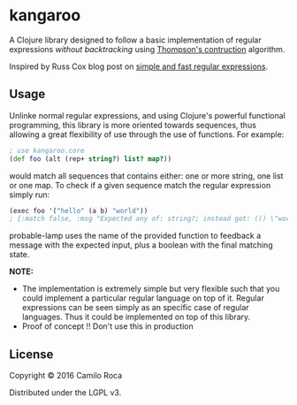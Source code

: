 # kangaroo

A Clojure library designed to follow a basic implementation of regular expressions
*without backtracking* using [Thompson's contruction](https://en.wikipedia.org/wiki/Thompson's_construction) algorithm.

Inspired by Russ Cox blog post on [simple and fast regular expressions](https://swtch.com/~rsc/regexp/regexp1.html).

## Usage

Unlinke normal regular expressions, and using Clojure's powerful functional programming, this library is more oriented towards sequences, thus allowing a great flexibility of use through the use of functions. For example:

```Clojure
; use kangaroo.core
(def foo (alt (rep+ string?) list? map?))
```
would match all sequences that contains either: one or more string, one list or one map. To check if a given sequence match the regular expression simply run:
```Clojure
(exec foo '("hello" (a b) "world"))
; {:match false, :msg "Expected any of: string?; instead got: (() \"world\")"}
```
probable-lamp uses the name of the provided function to feedback a message with the expected input, plus a boolean with the final matching state.

**NOTE:** 
- The implementation is extremely simple but very flexible such that you could implement a particular regular language on top of it. Regular expressions can be seen simply as an specific case of regular languages. Thus it could be implemented on top of this library.
- Proof of concept !! Don't use this in production


## License

Copyright © 2016 Camilo Roca

Distributed under the LGPL v3.
